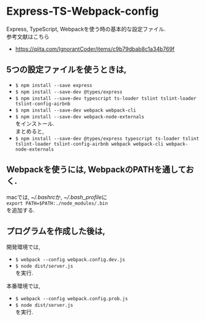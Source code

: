 # Express-TS-Webpack-config
Express, TypeScript, Webpackを使う時の基本的な設定ファイル.  
参考文献はこちら
- https://qiita.com/IgnorantCoder/items/c9b79dbab8c1a34b769f

## 5つの設定ファイルを使うときは,
- `$ npm install --save express`
- `$ npm install --save-dev @types/express`
- `$ npm install --save-dev typescript ts-loader tslint tslint-loader tslint-config-airbnb`
- `$ npm install --save-dev webpack webpack-cli`
- `$ npm install --save-dev webpack-node-externals`  
をインストール.  
まとめると,
- `$ npm install --save-dev @types/express typescript ts-loader tslint tslint-loader tslint-config-airbnb webpack webpack-cli webpack-node-externals`

## Webpackを使うには, WebpackのPATHを通しておく.
macでは, *~/.bashrc*か, *~/.bash_profile*に  
`export PATH=$PATH:./node_modules/.bin`  
を追加する.

## プログラムを作成した後は,
開発環境では,
- `$ webpack --config webpack.config.dev.js`
- `$ node dist/server.js`  
を実行.  
  
本番環境では,
- `$ webpack --config webpack.config.prob.js`
- `$ node dist/server.js`  
を実行.
